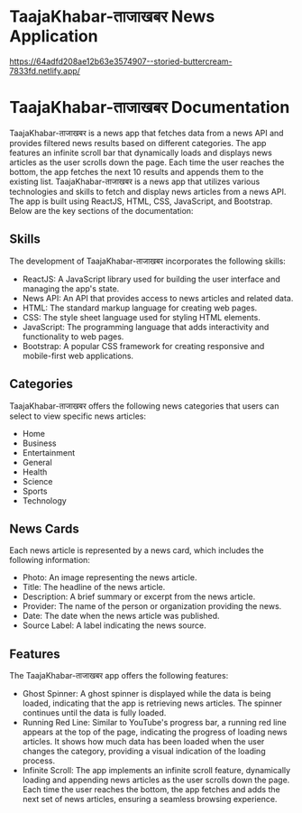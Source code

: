 # TaajaKhabar-ताजाखबर News Application
https://64adfd208ae12b63e3574907--storied-buttercream-7833fd.netlify.app/

# TaajaKhabar-ताजाखबर Documentation

TaajaKhabar-ताजाखबर is a news app that fetches data from a news API and provides filtered news results based on different categories. The app features an infinite scroll bar that dynamically loads and displays news articles as the user scrolls down the page. Each time the user reaches the bottom, the app fetches the next 10 results and appends them to the existing list.
TaajaKhabar-ताजाखबर is a news app that utilizes various technologies and skills to fetch and display news articles from a news API. The app is built using ReactJS, HTML, CSS, JavaScript, and Bootstrap. Below are the key sections of the documentation:

## Skills
The development of TaajaKhabar-ताजाखबर incorporates the following skills:
- ReactJS: A JavaScript library used for building the user interface and managing the app's state.
- News API: An API that provides access to news articles and related data.
- HTML: The standard markup language for creating web pages.
- CSS: The style sheet language used for styling HTML elements.
- JavaScript: The programming language that adds interactivity and functionality to web pages.
- Bootstrap: A popular CSS framework for creating responsive and mobile-first web applications.

## Categories
TaajaKhabar-ताजाखबर offers the following news categories that users can select to view specific news articles:
- Home
- Business
- Entertainment
- General
- Health
- Science
- Sports
- Technology

## News Cards
Each news article is represented by a news card, which includes the following information:
- Photo: An image representing the news article.
- Title: The headline of the news article.
- Description: A brief summary or excerpt from the news article.
- Provider: The name of the person or organization providing the news.
- Date: The date when the news article was published.
- Source Label: A label indicating the news source.

## Features
The TaajaKhabar-ताजाखबर app offers the following features:
- Ghost Spinner: A ghost spinner is displayed while the data is being loaded, indicating that the app is retrieving news articles. The spinner continues until the data is fully loaded.
- Running Red Line: Similar to YouTube's progress bar, a running red line appears at the top of the page, indicating the progress of loading news articles. It shows how much data has been loaded when the user changes the category, providing a visual indication of the loading process.
- Infinite Scroll: The app implements an infinite scroll feature, dynamically loading and appending news articles as the user scrolls down the page. Each time the user reaches the bottom, the app fetches and adds the next set of news articles, ensuring a seamless browsing experience.
